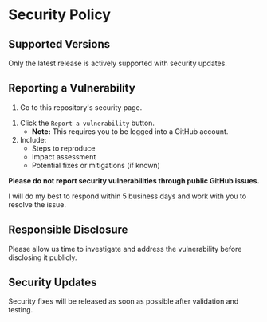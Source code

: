 # Security Policy

## Supported Versions

Only the latest release is actively supported with security updates.

## Reporting a Vulnerability

1. Go to this repository's security page.
<!-- 1. Go to this repository's [security page][secPageDef] -->
1. Click the `Report a vulnerability` button.
    - **Note:** This requires you to be logged into a GitHub account.
2. Include:
    - Steps to reproduce
    - Impact assessment
    - Potential fixes or mitigations (if known)

**Please do not report security vulnerabilities through public GitHub issues.**

I will do my best to respond within 5 business days and work with you to resolve
the issue.

## Responsible Disclosure

Please allow us time to investigate and address the vulnerability before
disclosing it publicly.

## Security Updates

Security fixes will be released as soon as possible after validation and
testing.

<!-- [secPageDef]: https://github.com/TerryEbdon/<<reporName>>/security -->
